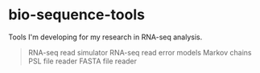 # bio-sequence-tools

Tools I'm developing for my research in RNA-seq analysis.  

>   RNA-seq read simulator
>   RNA-seq read error models 
>   Markov chains
>   PSL file reader 
>   FASTA file reader
